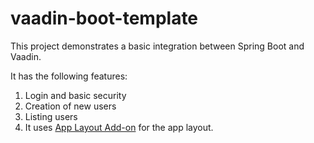 # vaadin-boot-template
This project demonstrates a basic integration between Spring Boot and Vaadin.

It has the following features:

1. Login and basic security
2. Creation of new users
3. Listing users
4. It uses [App Layout Add-on](https://vaadin.com/directory/component/app-layout-add-on) for the app layout.

